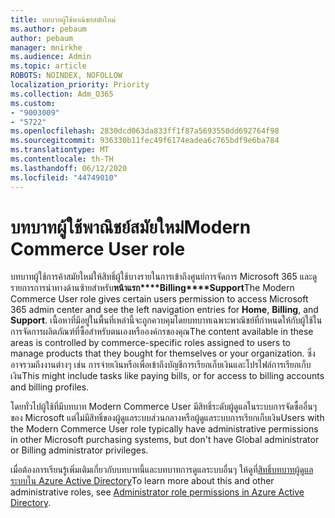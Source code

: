 ```yaml
---
title: บทบาทผู้ใช้พาณิชย์สมัยใหม่
ms.author: pebaum
author: pebaum
manager: mnirkhe
ms.audience: Admin
ms.topic: article
ROBOTS: NOINDEX, NOFOLLOW
localization_priority: Priority
ms.collection: Adm_O365
ms.custom:
- "9003009"
- "5722"
ms.openlocfilehash: 2830dcd063da833ff1f87a5693550dd692764f98
ms.sourcegitcommit: 936330b11fec49f6174eadea6c765bdf9e6ba784
ms.translationtype: MT
ms.contentlocale: th-TH
ms.lasthandoff: 06/12/2020
ms.locfileid: "44749010"
---
```

# <a name="modern-commerce-user-role"></a><span data-ttu-id="e25e5-102">บทบาทผู้ใช้พาณิชย์สมัยใหม่</span><span class="sxs-lookup"><span data-stu-id="e25e5-102">Modern Commerce User role</span></span>

<span data-ttu-id="e25e5-103">บทบาทผู้ใช้การค้าสมัยใหม่ให้สิทธิ์ผู้ใช้บางรายในการเข้าถึงศูนย์การจัดการ Microsoft 365 และดูรายการการนําทางด้านซ้ายสําหรับ**หน้าแรก\*\*\*\*Billing\*\*\*\*Support**</span><span class="sxs-lookup"><span data-stu-id="e25e5-103">The Modern Commerce User role gives certain users permission to access Microsoft 365 admin center and see the left navigation entries for **Home**, **Billing**, and **Support**.</span></span> <span data-ttu-id="e25e5-104">เนื้อหาที่มีอยู่ในพื้นที่เหล่านี้จะถูกควบคุมโดยบทบาทเฉพาะพาณิชย์ที่กําหนดให้กับผู้ใช้ในการจัดการผลิตภัณฑ์ที่ซื้อสําหรับตนเองหรือองค์กรของคุณ</span><span class="sxs-lookup"><span data-stu-id="e25e5-104">The content available in these areas is controlled by commerce-specific roles assigned to users to manage products that they bought for themselves or your organization.</span></span> <span data-ttu-id="e25e5-105">ซึ่งอาจรวมถึงงานต่างๆ เช่น การจ่ายเงินหรือเพื่อเข้าถึงบัญชีการเรียกเก็บเงินและโปรไฟล์การเรียกเก็บเงิน</span><span class="sxs-lookup"><span data-stu-id="e25e5-105">This might include tasks like paying bills, or for access to billing accounts and billing profiles.</span></span>

<span data-ttu-id="e25e5-106">โดยทั่วไปผู้ใช้ที่มีบทบาท Modern Commerce User มีสิทธิ์ระดับผู้ดูแลในระบบการจัดซื้ออื่นๆ ของ Microsoft แต่ไม่มีสิทธิ์ของผู้ดูแลระบบส่วนกลางหรือผู้ดูแลระบบการเรียกเก็บเงิน</span><span class="sxs-lookup"><span data-stu-id="e25e5-106">Users with the Modern Commerce User role typically have administrative permissions in other Microsoft purchasing systems, but don't have Global administrator or Billing administrator privileges.</span></span>

<span data-ttu-id="e25e5-107">เมื่อต้องการเรียนรู้เพิ่มเติมเกี่ยวกับบทบาทนี้และบทบาทการดูแลระบบอื่นๆ ให้ดูที่[สิทธิ์บทบาทผู้ดูแลระบบใน Azure Active Directory](https://docs.microsoft.com/azure/active-directory/users-groups-roles/directory-assign-admin-roles#modern-commerce-administrator)</span><span class="sxs-lookup"><span data-stu-id="e25e5-107">To learn more about this and other administrative roles, see [Administrator role permissions in Azure Active Directory](https://docs.microsoft.com/azure/active-directory/users-groups-roles/directory-assign-admin-roles#modern-commerce-administrator).</span></span>